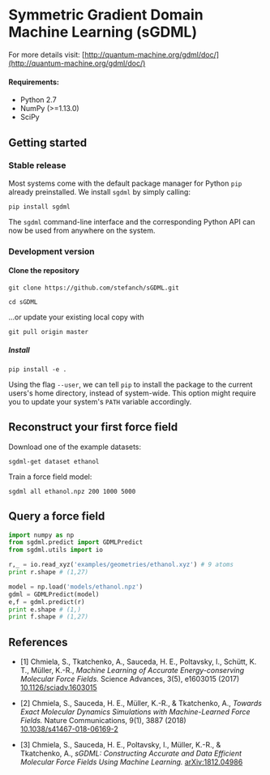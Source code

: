 # Symmetric Gradient Domain Machine Learning (sGDML)

For more details visit: [http://quantum-machine.org/gdml/doc/](http://quantum-machine.org/gdml/doc/)

#### Requirements:
- Python 2.7
- NumPy (>=1.13.0)
- SciPy

## Getting started

### Stable release

Most systems come with the default package manager for Python ``pip`` already preinstalled. We install ``sgdml`` by simply calling:

`pip install sgdml`

The ``sgdml`` command-line interface and the corresponding Python API can now be used from anywhere on the system.

### Development version

#### Clone the repository

`git clone https://github.com/stefanch/sGDML.git`

`cd sGDML`

...or update your existing local copy with

`git pull origin master`

##### Install

`pip install -e .`

Using the flag ``--user``, we can tell ``pip`` to install the package to the current users's home directory, instead of system-wide. This option might require you to update your system's ``PATH`` variable accordingly.

## Reconstruct your first force field

Download one of the example datasets:

`sgdml-get dataset ethanol`

Train a force field model:

`sgdml all ethanol.npz 200 1000 5000`

## Query a force field

```python
import numpy as np
from sgdml.predict import GDMLPredict
from sgdml.utils import io

r,_ = io.read_xyz('examples/geometries/ethanol.xyz') # 9 atoms
print r.shape # (1,27)

model = np.load('models/ethanol.npz')
gdml = GDMLPredict(model)
e,f = gdml.predict(r)
print e.shape # (1,)
print f.shape # (1,27)
```

## References

* [1] Chmiela, S., Tkatchenko, A., Sauceda, H. E., Poltavsky, I., Schütt, K. T., Müller, K.-R.,
*Machine Learning of Accurate Energy-conserving Molecular Force Fields.*
Science Advances, 3(5), e1603015 (2017)   
[10.1126/sciadv.1603015](http://dx.doi.org/10.1126/sciadv.1603015)

* [2] Chmiela, S., Sauceda, H. E., Müller, K.-R., & Tkatchenko, A.,
*Towards Exact Molecular Dynamics Simulations with Machine-Learned Force Fields.*
Nature Communications, 9(1), 3887 (2018)   
[10.1038/s41467-018-06169-2](https://doi.org/10.1038/s41467-018-06169-2)

* [3] Chmiela, S., Sauceda, H. E., Poltavsky, I., Müller, K.-R., & Tkatchenko, A.,
*sGDML: Constructing Accurate and Data Efficient Molecular Force Fields Using Machine Learning.*
[arXiv:1812.04986](https://arxiv.org/abs/1812.04986)